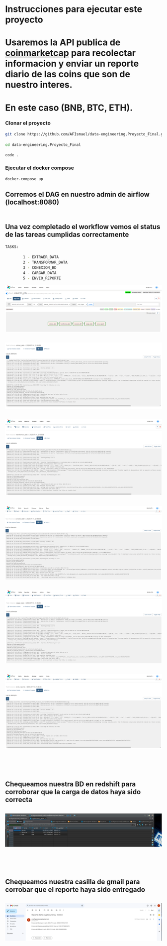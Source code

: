 
# Instrucciones para ejecutar este proyecto

# Usaremos la API publica de [coinmarketcap](https://www.coinmarketcap.com/) para recolectar informacion y enviar un reporte diario de las coins que son de nuestro interes.
# En este caso (BNB, BTC, ETH).

### Clonar el proyecto
```bash
git clone https://github.com/AFIsmael/data-engineering.Proyecto_Final.git

cd data-engineering.Proyecto_Final

code . 

```



### Ejecutar el docker compose

```bash
docker-compose up

```

## Corremos el DAG en nuestro admin de airflow (localhost:8080)<br><br>

## Una vez completado el workflow vemos el status de las tareas cumplidas correctamente<br>

```bash
TASKS:

        1 - EXTRAER_DATA
        2 - TRANSFORMAR_DATA
        3 - CONEXION_BD
        4 - CARGAR_DATA
        5 - ENVIO_REPORTE
```


![AIRFLOW_GRAPH](Airflow_Graph.png)<br><br>

![EXTRAER_DATA](task-extraer_data.png)<br><br>

![TRANSFORMAR_DATA](task-transformar_data.png)<br><br>

![CONEXION_BD](task-conexion_DB.png)<br><br>

![CARGAR_DATA](task-cargar_data.png)<br><br>

![ENVIO_REPORTE](task-envio_reporte.png)<br><br><br><br><br>


## Chequeamos nuestra BD en redshift para corroborar que la carga de datos haya sido correcta
```bash
```
![BD_redshift](db.png)<br><br><br><br><br>


## Chequeamos nuestra casilla de gmail para corrobar que el reporte haya sido entregado
```bash
```

![gmail](mail_reporte.PNG)